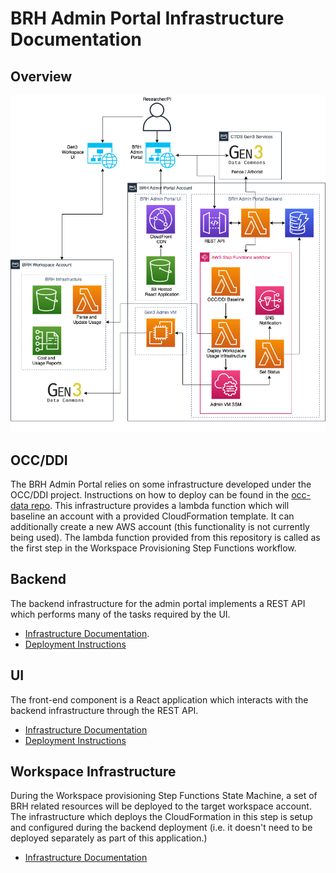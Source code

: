 # BRH Admin Portal Infrastructure Documentation

## Overview
![BMH Admin Portal Infrastructure Diagram](./images/full_architecture.png?raw=true "BMH Infrastructure")

## OCC/DDI
The BRH Admin Portal relies on some infrastructure developed under the OCC/DDI project. Instructions on how to deploy can be found in the [occ-data repo](https://github.com/occ-data/ddi-pay-per-compute/tree/main/account_creation_automation/backend). This infrastructure provides a lambda function which will baseline an account with a provided CloudFormation template. It can additionally create a new AWS account (this functionality is not currently being used). The lambda function provided from this repository is called as the first step in the Workspace Provisioning Step Functions workflow.

## Backend
The backend infrastructure for the admin portal implements a REST API which performs many of the tasks required by the UI.
* [Infrastructure Documentation](./backend/developer-backend.md).
* [Deployment Instructions](../bmh_admin_portal_backend/README.md)

## UI
The front-end component is a React application which interacts with the backend infrastructure through the REST API.
* [Infrastructure Documentation](./frontend/developer-frontend.md)
* [Deployment Instructions](../bmh_admin_portal_ui/README_DEPLOYMENT.md)

## Workspace Infrastructure
During the Workspace provisioning Step Functions State Machine, a set of BRH related resources will be deployed to the target workspace account. The infrastructure which deploys the CloudFormation in this step is setup and configured during the backend deployment (i.e. it doesn't need to be deployed separately as part of this application.)
* [Infrastructure Documentation](./workspace/developer-workspace.md)
